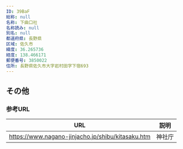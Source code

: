 ```yaml
---
ID: 39BaF
総称: null
名称: 下曲口社
名称読み: null
別名: null
都道府県: 長野県
区域: 佐久市
緯度: 36.265736
経度: 138.466171
郵便番号: 3850022
住所: 長野県佐久市大字岩村田字下宿693
---
```


## その他

### 参考URL

| URL                                               | 説明   |
| ------------------------------------------------- | ------ |
| https://www.nagano-jinjacho.jp/shibu/kitasaku.htm | 神社庁 |
